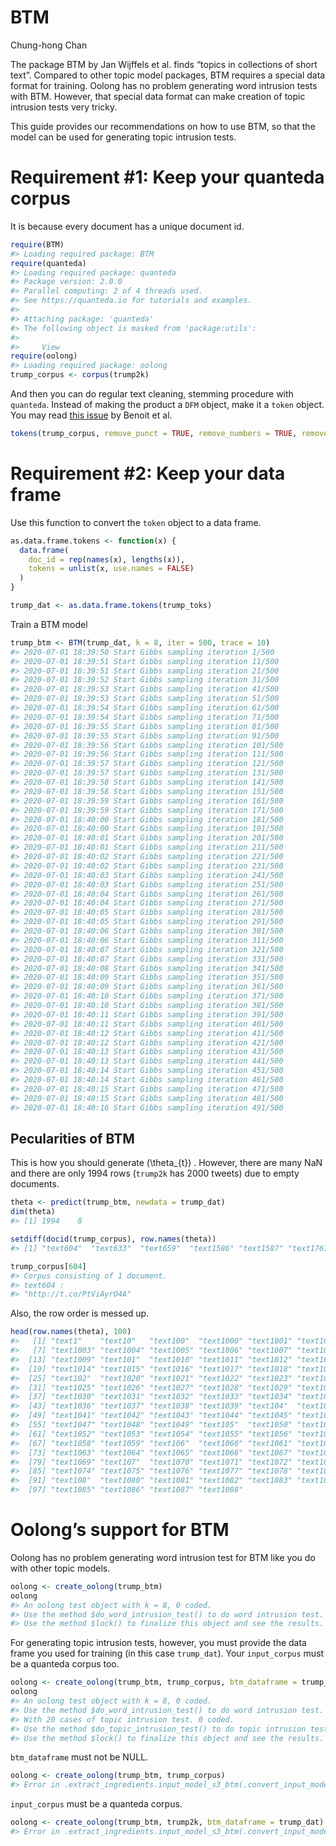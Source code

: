 BTM
================
Chung-hong Chan

The package BTM by Jan Wijffels et al. finds “topics in collections of
short text”. Compared to other topic model packages, BTM requires a
special data format for training. Oolong has no problem generating word
intrusion tests with BTM. However, that special data format can make
creation of topic intrusion tests very tricky.

This guide provides our recommendations on how to use BTM, so that the
model can be used for generating topic intrusion tests.

# Requirement \#1: Keep your quanteda corpus

It is because every document has a unique document id.

``` r
require(BTM)
#> Loading required package: BTM
require(quanteda)
#> Loading required package: quanteda
#> Package version: 2.0.0
#> Parallel computing: 2 of 4 threads used.
#> See https://quanteda.io for tutorials and examples.
#> 
#> Attaching package: 'quanteda'
#> The following object is masked from 'package:utils':
#> 
#>     View
require(oolong)
#> Loading required package: oolong
trump_corpus <- corpus(trump2k)
```

And then you can do regular text cleaning, stemming procedure with
`quanteda`. Instead of making the product a `DFM` object, make it a
`token` object. You may read [this
issue](https://github.com/quanteda/quanteda/issues/1404) by Benoit et
al.

``` r
tokens(trump_corpus, remove_punct = TRUE, remove_numbers = TRUE, remove_symbols = TRUE, split_hyphens = TRUE, remove_url = TRUE) %>% tokens_tolower() %>% tokens_remove(stopwords("en")) %>% tokens_remove("@*")  -> trump_toks
```

# Requirement \#2: Keep your data frame

Use this function to convert the `token` object to a data frame.

``` r
as.data.frame.tokens <- function(x) {
  data.frame(
    doc_id = rep(names(x), lengths(x)),
    tokens = unlist(x, use.names = FALSE)
  )
}

trump_dat <- as.data.frame.tokens(trump_toks)
```

Train a BTM model

``` r
trump_btm <- BTM(trump_dat, k = 8, iter = 500, trace = 10)
#> 2020-07-01 18:39:50 Start Gibbs sampling iteration 1/500
#> 2020-07-01 18:39:51 Start Gibbs sampling iteration 11/500
#> 2020-07-01 18:39:51 Start Gibbs sampling iteration 21/500
#> 2020-07-01 18:39:52 Start Gibbs sampling iteration 31/500
#> 2020-07-01 18:39:53 Start Gibbs sampling iteration 41/500
#> 2020-07-01 18:39:53 Start Gibbs sampling iteration 51/500
#> 2020-07-01 18:39:54 Start Gibbs sampling iteration 61/500
#> 2020-07-01 18:39:54 Start Gibbs sampling iteration 71/500
#> 2020-07-01 18:39:55 Start Gibbs sampling iteration 81/500
#> 2020-07-01 18:39:55 Start Gibbs sampling iteration 91/500
#> 2020-07-01 18:39:56 Start Gibbs sampling iteration 101/500
#> 2020-07-01 18:39:56 Start Gibbs sampling iteration 111/500
#> 2020-07-01 18:39:57 Start Gibbs sampling iteration 121/500
#> 2020-07-01 18:39:57 Start Gibbs sampling iteration 131/500
#> 2020-07-01 18:39:58 Start Gibbs sampling iteration 141/500
#> 2020-07-01 18:39:58 Start Gibbs sampling iteration 151/500
#> 2020-07-01 18:39:59 Start Gibbs sampling iteration 161/500
#> 2020-07-01 18:39:59 Start Gibbs sampling iteration 171/500
#> 2020-07-01 18:40:00 Start Gibbs sampling iteration 181/500
#> 2020-07-01 18:40:00 Start Gibbs sampling iteration 191/500
#> 2020-07-01 18:40:01 Start Gibbs sampling iteration 201/500
#> 2020-07-01 18:40:01 Start Gibbs sampling iteration 211/500
#> 2020-07-01 18:40:02 Start Gibbs sampling iteration 221/500
#> 2020-07-01 18:40:02 Start Gibbs sampling iteration 231/500
#> 2020-07-01 18:40:03 Start Gibbs sampling iteration 241/500
#> 2020-07-01 18:40:03 Start Gibbs sampling iteration 251/500
#> 2020-07-01 18:40:04 Start Gibbs sampling iteration 261/500
#> 2020-07-01 18:40:04 Start Gibbs sampling iteration 271/500
#> 2020-07-01 18:40:05 Start Gibbs sampling iteration 281/500
#> 2020-07-01 18:40:05 Start Gibbs sampling iteration 291/500
#> 2020-07-01 18:40:06 Start Gibbs sampling iteration 301/500
#> 2020-07-01 18:40:06 Start Gibbs sampling iteration 311/500
#> 2020-07-01 18:40:07 Start Gibbs sampling iteration 321/500
#> 2020-07-01 18:40:07 Start Gibbs sampling iteration 331/500
#> 2020-07-01 18:40:08 Start Gibbs sampling iteration 341/500
#> 2020-07-01 18:40:09 Start Gibbs sampling iteration 351/500
#> 2020-07-01 18:40:09 Start Gibbs sampling iteration 361/500
#> 2020-07-01 18:40:10 Start Gibbs sampling iteration 371/500
#> 2020-07-01 18:40:10 Start Gibbs sampling iteration 381/500
#> 2020-07-01 18:40:11 Start Gibbs sampling iteration 391/500
#> 2020-07-01 18:40:11 Start Gibbs sampling iteration 401/500
#> 2020-07-01 18:40:12 Start Gibbs sampling iteration 411/500
#> 2020-07-01 18:40:12 Start Gibbs sampling iteration 421/500
#> 2020-07-01 18:40:13 Start Gibbs sampling iteration 431/500
#> 2020-07-01 18:40:13 Start Gibbs sampling iteration 441/500
#> 2020-07-01 18:40:14 Start Gibbs sampling iteration 451/500
#> 2020-07-01 18:40:14 Start Gibbs sampling iteration 461/500
#> 2020-07-01 18:40:15 Start Gibbs sampling iteration 471/500
#> 2020-07-01 18:40:15 Start Gibbs sampling iteration 481/500
#> 2020-07-01 18:40:16 Start Gibbs sampling iteration 491/500
```

## Pecularities of BTM

This is how you should generate \(\theta_{t}\) . However, there are many
NaN and there are only 1994 rows (`trump2k` has 2000 tweets) due to
empty documents.

``` r
theta <- predict(trump_btm, newdata = trump_dat)
dim(theta)
#> [1] 1994    8
```

``` r
setdiff(docid(trump_corpus), row.names(theta))
#> [1] "text604"  "text633"  "text659"  "text1586" "text1587" "text1761"
```

``` r
trump_corpus[604]
#> Corpus consisting of 1 document.
#> text604 :
#> "http://t.co/PtViAyrO4A"
```

Also, the row order is messed up.

``` r
head(row.names(theta), 100)
#>   [1] "text1"    "text10"   "text100"  "text1000" "text1001" "text1002"
#>   [7] "text1003" "text1004" "text1005" "text1006" "text1007" "text1008"
#>  [13] "text1009" "text101"  "text1010" "text1011" "text1012" "text1013"
#>  [19] "text1014" "text1015" "text1016" "text1017" "text1018" "text1019"
#>  [25] "text102"  "text1020" "text1021" "text1022" "text1023" "text1024"
#>  [31] "text1025" "text1026" "text1027" "text1028" "text1029" "text103" 
#>  [37] "text1030" "text1031" "text1032" "text1033" "text1034" "text1035"
#>  [43] "text1036" "text1037" "text1038" "text1039" "text104"  "text1040"
#>  [49] "text1041" "text1042" "text1043" "text1044" "text1045" "text1046"
#>  [55] "text1047" "text1048" "text1049" "text105"  "text1050" "text1051"
#>  [61] "text1052" "text1053" "text1054" "text1055" "text1056" "text1057"
#>  [67] "text1058" "text1059" "text106"  "text1060" "text1061" "text1062"
#>  [73] "text1063" "text1064" "text1065" "text1066" "text1067" "text1068"
#>  [79] "text1069" "text107"  "text1070" "text1071" "text1072" "text1073"
#>  [85] "text1074" "text1075" "text1076" "text1077" "text1078" "text1079"
#>  [91] "text108"  "text1080" "text1081" "text1082" "text1083" "text1084"
#>  [97] "text1085" "text1086" "text1087" "text1088"
```

# Oolong’s support for BTM

Oolong has no problem generating word intrusion test for BTM like you do
with other topic models.

``` r
oolong <- create_oolong(trump_btm)
oolong
#> An oolong test object with k = 8, 0 coded.
#> Use the method $do_word_intrusion_test() to do word intrusion test.
#> Use the method $lock() to finalize this object and see the results.
```

For generating topic intrusion tests, however, you must provide the data
frame you used for training (in this case `trump_dat`). Your
`input_corpus` must be a quanteda corpus too.

``` r
oolong <- create_oolong(trump_btm, trump_corpus, btm_dataframe = trump_dat)
oolong
#> An oolong test object with k = 8, 0 coded.
#> Use the method $do_word_intrusion_test() to do word intrusion test.
#> With 20 cases of topic intrusion test. 0 coded.
#> Use the method $do_topic_intrusion_test() to do topic intrusion test.
#> Use the method $lock() to finalize this object and see the results.
```

`btm_dataframe` must not be NULL.

``` r
oolong <- create_oolong(trump_btm, trump_corpus)
#> Error in .extract_ingredients.input_model_s3_btm(.convert_input_model_s3(input_model), : You need to provide input_corpus (in quanteda format) and btm_dataframe for generating topic intrusion tests.
```

`input_corpus` must be a quanteda corpus.

``` r
oolong <- create_oolong(trump_btm, trump2k, btm_dataframe = trump_dat)
#> Error in .extract_ingredients.input_model_s3_btm(.convert_input_model_s3(input_model), : You need to provide input_corpus (in quanteda format) and btm_dataframe for generating topic intrusion tests.
```
